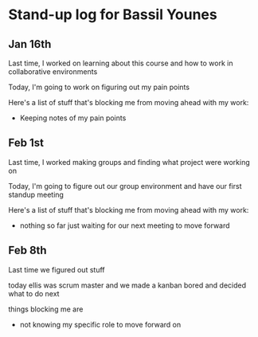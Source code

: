 # Stand-up log for Bassil Younes

## Jan 16th

Last time, I worked on learning about this course and how to work in collaborative environments 

Today, I'm going to work on figuring out my pain points

Here's a list of stuff that's blocking me from moving ahead with my work:

- Keeping notes of my pain points 

## Feb 1st
Last time, I worked making groups and finding what project were working on

Today, I'm going to figure out our group environment and have our first standup meeting

Here's a list of stuff that's blocking me from moving ahead with my work:

- nothing so far just waiting for our next meeting to move forward  

## Feb 8th
Last time we figured out stuff

today ellis was scrum master and we made a kanban bored and decided what to do next

things blocking me are 
- not knowing my specific role to move forward on